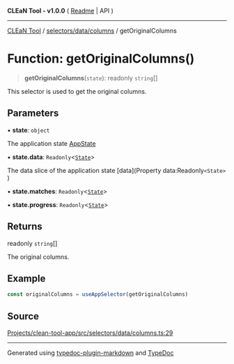 **CLEaN Tool - v1.0.0** ( [Readme](../../../../README.md) \| API )

***

[CLEaN Tool](../../../../modules.md) / [selectors/data/columns](../README.md) / getOriginalColumns

# Function: getOriginalColumns()

> **getOriginalColumns**(`state`): readonly `string`[]

This selector is used to get the original columns.

## Parameters

▪ **state**: `object`

The application state [AppState](../../../../app/store/type-aliases/AppState.md)

▪ **state.data**: `Readonly`\<[`State`](../../../../reducers/data/interfaces/State.md)\>

The data slice of the application state [data](Property data:Readonly`<State>` )

▪ **state.matches**: `Readonly`\<[`State`](../../../progress/private/interfaces/State.md)\>

▪ **state.progress**: `Readonly`\<[`State`](../../../progress/private/interfaces/State.md)\>

## Returns

readonly `string`[]

The original columns.

## Example

```ts
const originalColumns = useAppSelector(getOriginalColumns)
```

## Source

[Projects/clean-tool-app/src/selectors/data/columns.ts:29](https://github.com/yuckyh/clean-tool-app/)

***

Generated using [typedoc-plugin-markdown](https://www.npmjs.com/package/typedoc-plugin-markdown) and [TypeDoc](https://typedoc.org/)
